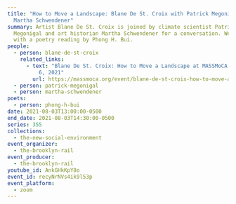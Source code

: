 ```yaml
---
title: "How to Move a Landscape: Blane De St. Croix with Patrick Megonigal and
  Martha Schwendener"
summary: Artist Blane De St. Croix is joined by climate scientist Patrick
  Megonigal and art historian Martha Schwendener for a conversation. We conclude
  with a poetry reading by Phong H. Bui.
people:
  - person: blane-de-st-croix
    related_links:
      - text: "Blane De St. Croix: How to Move a Landscape at MASSMoCA through September
          6, 2021"
        url: https://massmoca.org/event/blane-de-st-croix-how-to-move-a-landscape/
  - person: patrick-megonigal
  - person: martha-schwendener
poets:
  - person: phong-h-bui
date: 2021-08-03T13:00:00-0500
end_date: 2021-08-03T14:30:00-0500
series: 355
collections:
  - the-new-social-environment
event_organizer:
  - the-brooklyn-rail
event_producer:
  - the-brooklyn-rail
youtube_id: AnkGHkKpY8o
event_id: recyNrNVs4ik9l53p
event_platform:
  - zoom
---
```

